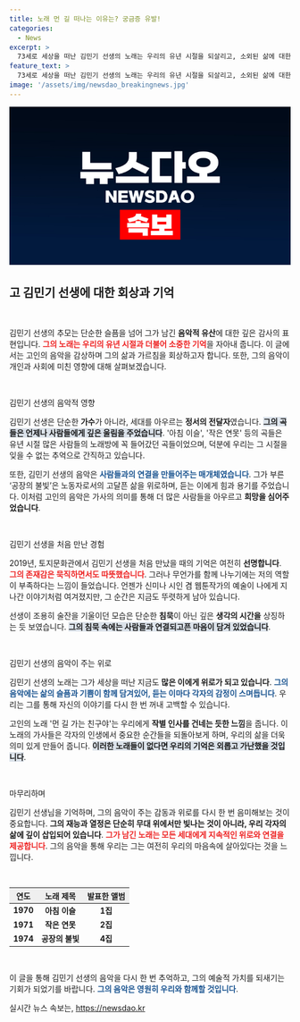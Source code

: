 ```yaml
---
title: 노래 먼 길 떠나는 이유는? 궁금증 유발!
categories:
  - News
excerpt: >
  73세로 세상을 떠난 김민기 선생의 노래는 우리의 유년 시절을 되살리고, 소외된 삶에 대한 깊은 위로로 남아있다. 잔잔한 고음에 숨겨진 애틋한 기억, 그의 음악이 우리 삶에 남긴 흔적을 함께 돌아보는 시간!
feature_text: >
  73세로 세상을 떠난 김민기 선생의 노래는 우리의 유년 시절을 되살리고, 소외된 삶에 대한 깊은 위로로 남아있다. 잔잔한 고음에 숨겨진 애틋한 기억, 그의 음악이 우리 삶에 남긴 흔적을 함께 돌아보는 시간!
image: '/assets/img/newsdao_breakingnews.jpg'
---
```


<p><img src="/assets/img/newsdao_breakingnews.jpg" alt="bookingtag 속보" /></p>

<h2 data-ke-size="size26">고 김민기 선생에 대한 회상과 기억</h2>

<p data-ke-size="size16">&nbsp;</p>

<p>김민기 선생의 추모는 단순한 슬픔을 넘어 그가 남긴 <b>음악적 유산</b>에 대한 깊은 감사의 표현입니다. <b><span style="color: #ee2323;">그의 노래는 우리의 유년 시절과 더불어 소중한 기억</span></b>을 자아내 줍니다. 이 글에서는 고인의 음악을 감상하며 그의 삶과 가르침을 회상하고자 합니다. 또한, 그의 음악이 개인과 사회에 미친 영향에 대해 살펴보겠습니다.</p>

<p data-ke-size="size16">&nbsp;</p>

<p>김민기 선생의 음악적 영향</p>

<p>김민기 선생은 단순한 <b>가수</b>가 아니라, 세대를 아우르는 <b>정서의 전달자</b>였습니다. <b><span style="background-color: #21538527;">그의 곡들은 언제나 사람들에게 깊은 울림을 주었습니다</span></b>. '아침 이슬', '작은 연못' 등의 곡들은 유년 시절 많은 사람들의 노래방에 꼭 들어갔던 곡들이었으며, 덕분에 우리는 그 시절을 잊을 수 없는 추억으로 간직하고 있습니다.</p>

<p>또한, 김민기 선생의 음악은 <b><span style="color: #1a5490;">사람들과의 연결을 만들어주는 매개체였습니다</span></b>. 그가 부른 ‘공장의 불빛’은 노동자로서의 고달픈 삶을 위로하며, 듣는 이에게 힘과 용기를 주었습니다. 이처럼 고인의 음악은 가사의 의미를 통해 더 많은 사람들을 아우르고 <b>희망을 심어주었습니다</b>.</p>

<p data-ke-size="size16">&nbsp;</p>

<p>김민기 선생을 처음 만난 경험</p>

<p>2019년, 토지문화관에서 김민기 선생을 처음 만났을 때의 기억은 여전히 <b>선명합니다</b>. <b><span style="color: #ee2323;">그의 존재감은 묵직하면서도 따뜻했습니다</span></b>. 그러나 무언가를 함께 나누기에는 저의 역할이 부족하다는 느낌이 들었습니다. 언젠가 신미나 시인 겸 웹툰작가의 예술이 나에게 지나간 이야기처럼 여겨졌지만, 그 순간은 지금도 뚜렷하게 남아 있습니다.</p>

<p>선생이 조용히 술잔을 기울이던 모습은 단순한 <b>침묵</b>이 아닌 깊은 <b>생각의 시간을</b> 상징하는 듯 보였습니다. <b><span style="background-color: #21538527;">그의 침묵 속에는 사람들과 연결되고픈 마음이 담겨 있었습니다</span></b>.</p>

<p data-ke-size="size16">&nbsp;</p>

<p>김민기 선생의 음악이 주는 위로</p>

<p>김민기 선생의 노래는 그가 세상을 떠난 지금도 <b>많은 이에게 위로가 되고 있습니다</b>. <b><span style="color: #1a5490;">그의 음악에는 삶의 슬픔과 기쁨이 함께 담겨있어, 듣는 이마다 각자의 감정이 스며듭니다</span></b>. 우리는 그를 통해 자신의 이야기를 다시 한 번 꺼내 고백할 수 있습니다.</p>

<p>고인의 노래 '먼 길 가는 친구야'는 우리에게 <b>작별 인사를 건네는 듯한 느낌</b>을 줍니다. 이 노래의 가사들은 각자의 인생에서 중요한 순간들을 되돌아보게 하며, 우리의 삶을 더욱 의미 있게 만들어 줍니다. <b><span style="background-color: #21538527;">이러한 노래들이 없다면 우리의 기억은 외롭고 가난했을 것입니다</span></b>.</p>

<p data-ke-size="size16">&nbsp;</p>

<p>마무리하며</p>

<p>김민기 선생님을 기억하며, 그의 음악이 주는 감동과 위로를 다시 한 번 음미해보는 것이 중요합니다. <b>그의 재능과 열정은 단순히 무대 위에서만 빛나는 것이 아니라, 우리 각자의 삶에 깊이 삽입되어 있습니다</b>. <b><span style="color: #ee2323;">그가 남긴 노래는 모든 세대에게 지속적인 위로와 연결을 제공합니다</span></b>. 그의 음악을 통해 우리는 그는 여전히 우리의 마음속에 살아있다는 것을 느낍니다. </p>

<p data-ke-size="size16">&nbsp;</p>

<table style="border-collapse: collapse; width: 100%;">
<thead>
<tr>
<th style="text-align: center; background-color: #efefef;">연도</th>
<th style="text-align: center; background-color: #efefef;">노래 제목</th>
<th style="text-align: center; background-color: #efefef;">발표한 앨범</th>
</tr>
</thead>
<tbody>
<tr>
<td style="text-align: center; height: 17px;"><b>1970</b></td>
<td style="text-align: center; height: 17px;"><b>아침 이슬</b></td>
<td style="text-align: center; height: 17px;"><b>1집</b></td>
</tr>
<tr>
<td style="text-align: center; height: 17px;"><b>1971</b></td>
<td style="text-align: center; height: 17px;"><b>작은 연못</b></td>
<td style="text-align: center; height: 17px;"><b>2집</b></td>
</tr>
<tr>
<td style="text-align: center; height: 17px;"><b>1974</b></td>
<td style="text-align: center; height: 17px;"><b>공장의 불빛</b></td>
<td style="text-align: center; height: 17px;"><b>4집</b></td>
</tr>
</tbody>
</table>

<p data-ke-size="size16">&nbsp;</p>

<p>이 글을 통해 김민기 선생의 음악을 다시 한 번 추억하고, 그의 예술적 가치를 되새기는 기회가 되었기를 바랍니다. <b><span style="color: #1a5490;">그의 음악은 영원히 우리와 함께할 것입니다</span></b>.</p>
실시간 뉴스 속보는, <a href="https://newsdao.kr" rel="dofollow">https://newsdao.kr</a>



